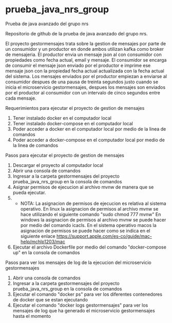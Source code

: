 # prueba_java_nrs_group
Prueba de java avanzado del grupo nrs

Repositorio de github de la prueba de java avanzado del grupo nrs.

El proyecto gestormensajes trata sobre la gestion de mensajes por parte de un consumidor y un productor en donde ambos utilizan kafka como broker de mensajeria. El productor envia un mensaje json al con consumidor con propiedades como fecha actual, email y mensaje. El consumidor se encarga de consumir el mensaje json enviado por el productor e imprime ese mensaje json con la propiedad fecha actual actualizada con la fecha actual del sistema. Los mensajes enviados por el productor empiezan a enviarse al consumidor despues de una pausa de treinta segundos justo cuando se inicia el microservicio gestormensajes, despues los mensajes son enviados por el productor al consumidor con un intervalo de cinco segundos entre cada mensaje.

Requerimientos para ejecutar el proyecto de gestion de mensajes

1. Tener instalado docker en el computador local
2. Tener instalado docker-compose en el computador local
3. Poder acceder a docker en el computador local por medio de la linea de comandos
4. Poder acceder a docker-compose en el computador local por medio de la linea de comandos

Pasos para ejecutar el proyecto de gestion de mensajes

1. Descargar el proyecto al computador local
2. Abrir una consola de comandos
3. Ingresar a la carpeta gestormensajes del proyecto prueba_java_nrs_group en la consola de comandos
4. Asignar permisos de ejecucion al archivo mvnw de manera que se pueda ejecutar.
5.  - NOTA: La asignacion de permisos de ejecucion es relativa al sistema operativo. En linux la asignacion de permisos al archivo mvnw se hace utilizando       el siguiente comando "sudo chmod 777 mvnw" En windows la asignacion de permisos al archivo mvnw se puede hacer por medio del comando icacls. En el         sistema operativo macos la asignacion de permisos se puede hacer como se indica en el siguiente enlace 
      https://support.apple.com/es-co/guide/mac-help/mchlp1203/mac
7. Ejecutar el archivo Dockerfile por medio del comando "docker-compose up" en la consola de comandos

Pasos para ver los mensajes de log de la ejecucion del microservicio gestormensajes

1. Abrir una consola de comandos
2. Ingresar a la carpeta gestormensajes del proyecto prueba_java_nrs_group en la consola de comandos
3. Ejecutar el comando "docker ps" para ver los diferentes contenedores de docker que se estan ejecutando
4. Ejecutar el comando "docker logs gestormensajes" para ver los mensajes de log que ha generado el microservicio gestormensajes hasta el momento
